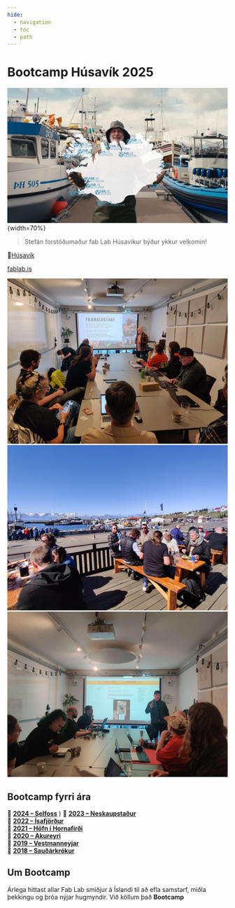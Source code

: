 ```yaml
---
hide:
  - navigation
  - toc
  - path
---
```


# Bootcamp Húsavík 2025

![velkomin](assets/img/index/velkomin_comp.jpg){width=70%}

> Stefán forstöðumaður fab Lab Húsavíkur býður ykkur velkomin!

📍[Húsavík](https://maps.app.goo.gl/7h69oiuoJvUz5X8i9)

[fablab.is](https://fablab.is/)

![alt text](assets/img/index/intro_compressed.jpg)
![alt text](assets/img/index/matur_compressed.jpg)
![alt text](assets/img/index/qc_compressed.jpg)

## Bootcamp fyrri ára

📍 **[2024 – Selfoss](https://fab-lab-island.github.io/fli-bootcamp-2024/)**  )
📍 **[2023 – Neskaupstaður](https://fab-lab-island.github.io/fli-bootcamp-2023/)**  
📍 **[2022 – Ísafjörður]()**<br>
📍 **[2021 – Höfn í Hornafirði]()**<br>
📍 **[2020 – Akureyri]()**<br>
📍 **[2019 – Vestmanneyjar]()**<br>
📍 **[2018 – Sauðárkrókur]()**<br>

## Um Bootcamp

Árlega hittast allar Fab Lab smiðjur á Íslandi til að efla samstarf, miðla þekkingu og þróa nýjar hugmyndir. Við köllum það **Bootcamp**
